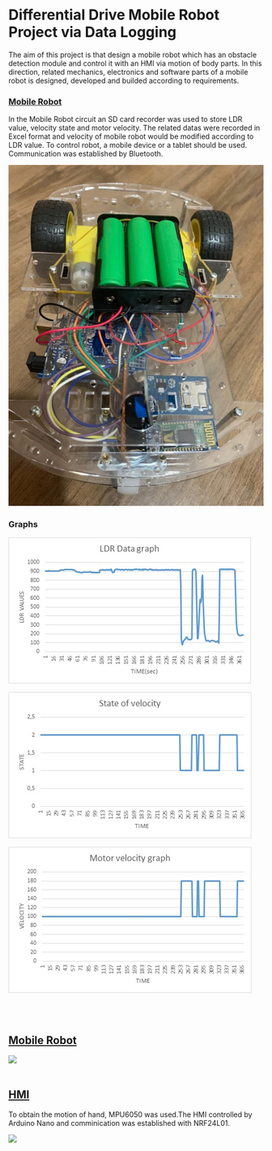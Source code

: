 # Differential Drive Mobile Robot Project via Data Logging
The aim of this project is that design a mobile robot which has an obstacle detection module and control it with an HMI via motion of body parts. In this direction, related mechanics, electronics and software parts of a mobile robot is designed, developed and builded according to requirements.
### [Mobile Robot](https://github.com/Kucukcollu/Differential-Drive-Mobile-Robot/blob/master/MobileRobot.ino)

In the Mobile Robot circuit an SD card recorder was used to store LDR value, velocity state and motor velocity. The related 
datas were recorded in Excel format and velocity of mobile robot would be modified according to LDR value. To control robot, 
a mobile device or a tablet should be used. Communication was established by Bluetooth.

![](https://github.com/Kucukcollu/Differential-Drive-Mobile-Robot/blob/master/mobile%20robot.jpg)

### Graphs

![](https://github.com/Kucukcollu/Differential-Drive-Mobile-Robot/blob/master/ldr%20graph.jpg)

![](https://github.com/Kucukcollu/Differential-Drive-Mobile-Robot/blob/master/velocity%20level%20graph.jpg)

![](https://github.com/Kucukcollu/Differential-Drive-Mobile-Robot/blob/master/velocity%20graph.jpg)


<br></br>

## [Mobile Robot](https://github.com/Kucukcollu/Mobile-Robot-Control-via-HMI/blob/master/CAR.ino)

![](https://github.com/Kucukcollu/Mobile-Robot-Control-via-HMI/blob/master/car.jpg)<br></br>

## [HMI](https://github.com/Kucukcollu/Mobile-Robot-Control-via-HMI/blob/master/HAND.ino)
To obtain the motion of hand, MPU6050 was used.The HMI controlled by Arduino Nano and comminication was established with NRF24L01.

![](https://github.com/Kucukcollu/Mobile-Robot-Control-via-HMI/blob/master/hand.jpg)
